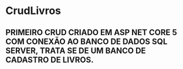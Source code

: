# CrudLivros
## PRIMEIRO CRUD CRIADO EM ASP NET CORE 5 COM CONEXÃO AO BANCO DE DADOS SQL SERVER, TRATA SE DE UM BANCO DE CADASTRO DE LIVROS. 
